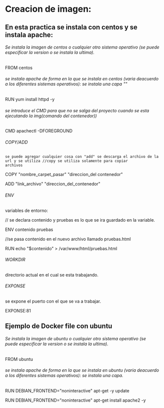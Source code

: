 # Creacion de imagen:

## En esta practica se instala con centos y se instala apache:

###### Se instala la imagen de centos o cualquier otro sistema operativo  (se puede especificar la version o se instala la ultima).

FROM  centos

###### se instala apache de forma en la que se instala en centos (varia deacuerdo a los diferentes sistemas operativos): se instala una capa ""

RUN yum install httpd -y

###### se introduce el CMD para que no se salga del proyecto cuando se esta ejecutando la img(comando del contenedor))

CMD apachectl -DFOREGROUND

###### COPY/ADD

    se puede agregar cualquier cosa con "add" se descarga el archivo de la url y se utiliza //copy se utiliza solamente para copiar 					   archivos

COPY "nombre_carpet_pasar" "direccion_del contenedor"

ADD "link_archivo" "direccion_del_contenedor"

###### ENV

variables de entorno:

// se declara contenido y pruebas es lo que se ira guardado en la variable.

ENV contenido pruebas

//se pasa contenido en el nuevo archivo llamado pruebas.html

RUN echo "$contenido" > /var/www/html/pruebas.html

###### WORKDIR

directorio actual en el cual se esta trabajando.

###### EXPONSE

se expone el puerto con el que se va a trabajar.

EXPONSE:81

## Ejemplo de Docker file con ubuntu

###### Se instala la imagen de ubuntu o cualquier otro sistema operativo  (se puede especificar la version o se instala la ultima).

FROM ubuntu

###### se instala apache de forma en la que se instala en ubuntu (varia deacuerdo a los diferentes sistemas operativos): se instala una capa.

RUN DEBIAN_FRONTEND="noninteractive" apt-get -y update

RUN DEBIAN_FRONTEND="noninteractive" apt-get install apache2 -y
